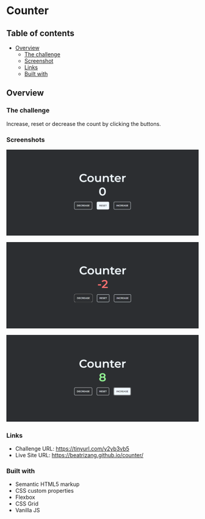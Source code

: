 # Counter


## Table of contents

- [Overview](#overview)
  - [The challenge](#the-challenge)
  - [Screenshot](#screenshot)
  - [Links](#links)
  - [Built with](#built-with)


## Overview

### The challenge

 Increase, reset or decrease the count by clicking the buttons.

### Screenshots

![](./images/screen1.png)


![](./images/screen2.png)



![](./images/screen3.png)


### Links

- Challenge URL: https://tinyurl.com/y2yb3vb5
- Live Site URL: https://beatrizang.github.io/counter/

### Built with

- Semantic HTML5 markup
- CSS custom properties
- Flexbox
- CSS Grid
- Vanilla JS




